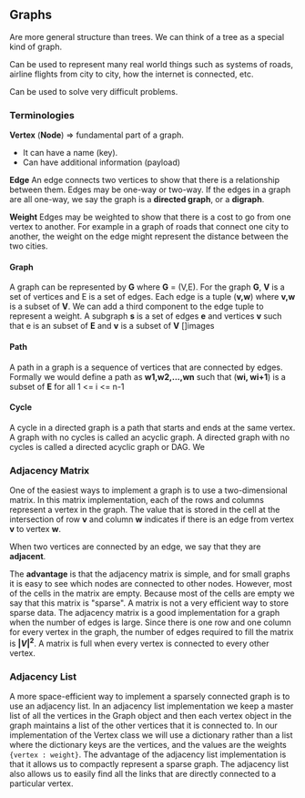 ## Graphs

Are more general structure than trees. We can think of a tree as a special kind of graph.

Can be used to represent many real world things such as systems of roads, airline flights from city to city, how the internet is connected, etc.

Can be used to solve very difficult problems.

### Terminologies

**Vertex** (**Node**) => fundamental part of a graph.

- It can have a name (key).
- Can have additional information (payload)

**Edge**
An edge connects two vertices to show that there is a relationship between them.
Edges may be one-way or two-way. If the edges in a graph are all one-way, we say the graph is a **directed graph**, or a **digraph**.

**Weight**
Edges may be weighted to show that there is a cost to go from one vertex to another. For example in a graph of roads that connect one city to another, the weight on the edge might represent the distance between the two cities.

#### Graph

A graph can be represented by **G** where **G** = (V,E). For the graph **G**, **V** is a set of vertices and E is a set of edges. Each edge is a tuple (**v,w**) where **v,w** is a subset of **V**. We can add a third component to the edge tuple to represent a weight.
A subgraph **s** is a set of edges **e** and vertices **v** such that e is an subset of **E** and **v** is a subset of **V**
[]images

#### Path

A path in a graph is a sequence of vertices that are connected by edges. Formally we would define a path as **w1,w2,...,wn** such that (**wi, wi+1**) is a subset of **E** for all 1 <= i <= n-1

#### Cycle

A cycle in a directed graph is a path that starts and ends at the same vertex. A graph with no cycles is called an acyclic graph. A directed graph with no cycles is called a directed acyclic graph or DAG. We

### Adjacency Matrix

One of the easiest ways to implement a graph is to use a two-dimensional matrix.
In this matrix implementation, each of the rows and columns represent a vertex in the graph.
The value that is stored in the cell at the intersection of row **v** and column **w** indicates if there is an edge from vertex **v** to vertex **w**.

When two vertices are connected by an edge, we say that they are **adjacent**.

The **advantage** is that the adjacency matrix is simple, and for small graphs it is easy to see which nodes are connected to other nodes.
However, most of the cells in the matrix are empty. Because most of the cells are empty we say that this matrix is "sparse". A matrix is not a very efficient way to store sparse data.
The adjacency matrix is a good implementation for a graph when the number of edges is large.
Since there is one row and one column for every vertex in the graph, the number of edges required to fill the matrix is **$|V|^2$**.
A matrix is full when every vertex is connected to every other vertex.

### Adjacency List

A more space-efficient way to implement a sparsely connected graph is to use an adjacency list.
In an adjacency list implementation we keep a master list of all the vertices in the Graph object and then each vertex object in the graph maintains a list of the other vertices that it is connected to.
In our implementation of the Vertex class we will use a dictionary rather than a list where the dictionary keys are the vertices, and the values are the weights `{vertex : weight}`.
The advantage of the adjacency list implementation is that it allows us to compactly represent a sparse graph.
The adjacency list also allows us to easily find all the links that are directly connected to a particular vertex.
